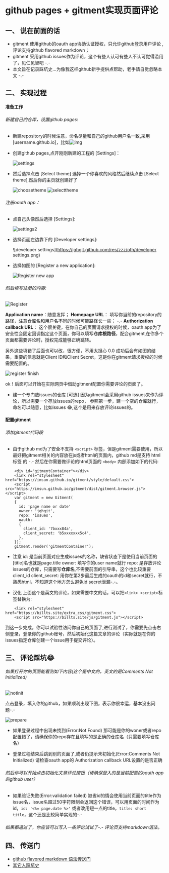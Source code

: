 github pages + gitment实现页面评论
======

一、 说在前面的话 
----------------
  + gitment 使用github的oauth app协助认证授权，只允许github登录用户评论 ,评论支持github flavored markdown；
  + gitment 采用github issues作为评论，这个有些人认可有些人不认可觉得滥用了，见仁见智吧 -.-
  + 本文旨在记录踩坑史...为像我这样github新手提供点帮助，老手请自觉忽略本文 -.- 
   
二、 实现过程
---------------
#### 准备工作 
###### 新建自己的仓库，设置github pages: 
   * 新建repository的时候注意，命名尽量和自己的github用户名一致,采用 \[username.github.io\]，比如![img](https://jqhgit.github.com/res/zzz/oth/name.png)
    
   * 创建github pages,点开刚刚新建的工程的 \[Settings\]：
    
      ![settings](https://jqhgit.github.com/res/zzz/oth/reposetting.png)
      
   * 然后选择点击 \[Select theme\] 选择一个你喜欢的风格然后继续点击 \[Select theme\],然后你的主页就创建好了
    
      ![choosetheme](https://jqhgit.github.com/res/zzz/oth/choosetheme.png)
      ![selecttheme](https://jqhgit.github.com/res/zzz/oth/reposelecttheme.png)
      
  ###### 注册oauth app： 
   * 点自己头像然后选择 \[Settings\]:
    
     ![settings2](https://jqhgit.github.com/res/zzz/oth/gitsettings.png)
      
   * 选择页面左边靠下的 \[Developer settings\]: 
    
     ![developer settings](https://jqhgit.github.com/res/zzz/oth/developer settings.png)
      
   * 选择如图的 \[Register a new application\]:
    
      ![Register new app](https://jqhgit.github.com/res/zzz/oth/registeroauth.png) 
      
 ###### 然后填写注册的内容:
   
   ![Register](https://jqhgit.github.com/res/zzz/oth/registeroauth2.png)
      
   **Application name**：随意发挥；
   **Homepage URL**：
      填写你当前的repository的路径，注意仓库名和用户名不同的时候可能路径长一些； -.-
   **Authorization callback URL**：
      这个很关键，在你自己的页面请求授权的时候，oauth app为了安全性会固定回调指定这个页面，你可以填写**仓库根路径**，配合gitment,在你多个页面都需要评论时，授权完成能够正确跳转。
      
   另外这些填错了后面也可以改，很方便，不用太担心 0.0
   成功后会有如图的结果，重要的信息就是Client ID和Client Secret，这是你在gitment请求授权的时候需要配置的。
      
   ![register finish](https://jqhgit.github.com/res/zzz/oth/oauthapp.png)
      
   ok！后面可以开始在实际网页中借助gitment配置你需要评论的页面了。
      
   + 建一个专门放issues的仓库 \[可选\] 
     因为gitment会采用github issues来作为评论，所以需要一个存放issues的repo，
     参照第一步，建一个空的仓库就行，命名可以随意，比如issues :joy:,这个是用来存放评论issues的。
      
 #### 配置gitment 
 ###### 添加gitment代码段 
  
   +  由于github md为了安全不支持 `<script>` 标签，但是gitment需要使用，所以最好把gitment相关的内容放在js或者html的页面内，github md是支持       html标签 的 -.- 然后在你需要做评论的html页面的 `<body>` 内部添加如下的代码:
    
```
    <div id="gitmentContainer"></div>
    <link rel="stylesheet" href="https://imsun.github.io/gitment/style/default.css">
    <script src="https://imsun.github.io/gitment/dist/gitment.browser.js"></script>
    var gitment = new Gitment(
    { 
      id: 'page name or date'
      owner: 'jqhgit',
      repo: 'issues',
      oauth: 
      {
        client_id: '7bxxx84a',
        client_secret: 'b5xxxxxxx5c4',
      },
    });
    gitment.render('gitmentContainer');
```
    
   + 注意
    id: 是当前页面对应生成issues的名称，缺省状态下是使用当前页面的\[title\]名也就是page.title
    owner: 填写你的user name就行
    repo: 是存放评论issues的仓库，只需要写**仓库名**,不需要前面的引导串，这个也比较重要
    client_id client_secret: 用你在第2步最后生成的oauth的id和secret就行，不熟悉html，不知道这个地方怎么避免id secret泄漏-.-。
        
   + 汉化
    上面这个是英文的评论，如果需要中文的话，可以把`<link> <script>`标签替换为:
    
```
    <link rel="stylesheet" href="https://billts.site/extra_css/gitment.css">
    <script src="https://billts.site/js/gitment.js"></script>     
```
   到这一步完成，你可以试验性访问你自己的页面了,进行测试了，你需要先点击右侧登录，登录你的github账号，然后初始化这篇文章的评论（实际就是在你的issues指定仓库创建一个issue用于提交评论）。
  
 三、 评论踩坑:joy:
 ------------------
 ###### 如果打开你的页面能看到如下内容(这个是中文的，英文的是Comments Not Initialized)  
    
   ![notinit](https://jqhgit.github.com/res/zzz/oth/notinit.png)
      
   点击登录，填入你的github，如果顺利出现下图，表示你很幸运，基本没出问题-.-
      
   ![prepare](https://jqhgit.github.com/res/zzz/oth/prepare.png)
      
   + 如果登录过程中出现未找到(Error:Not Found)
        那可能是你的woner或者repo配置错了，请确保你的repo存在且填写的是正确的仓库名（只需要填写仓库名）
        
   + 登录过程结束后跳到别的页面了,或者仍提示未初始化(Error:Comments Not Initialized)
        请检查oauth app的 Authorization callback URL设置的是否正确
        
 ###### 然后你可以开始点击初始化文章评论按钮（请确保登入的是当前配置的oauth app的github user）
 
   + 如果验证失败(Error:validation failed)
        缺省id的情会使用当前页面的title作为issue名，issue名超过50字符限制会返回这个错误，可以用页面的时间作为id，`id: '<%= page.date %>'`
        或者改用短一点的title，`title: short title`，这个还是比较简单实现的-.-
  
 ###### 如果都通过了，你应该可以写入一条评论试试了-.- 评论页支持markdown语法。
  
四、 传送门
---------------
+ [github flavored markdown 语法传送门](https://guides.github.com/features/mastering-markdown?_blank)
+ [其它人踩坑史](https://www.jianshu.com/p/57afa4844aaa)
   
      
   
   


